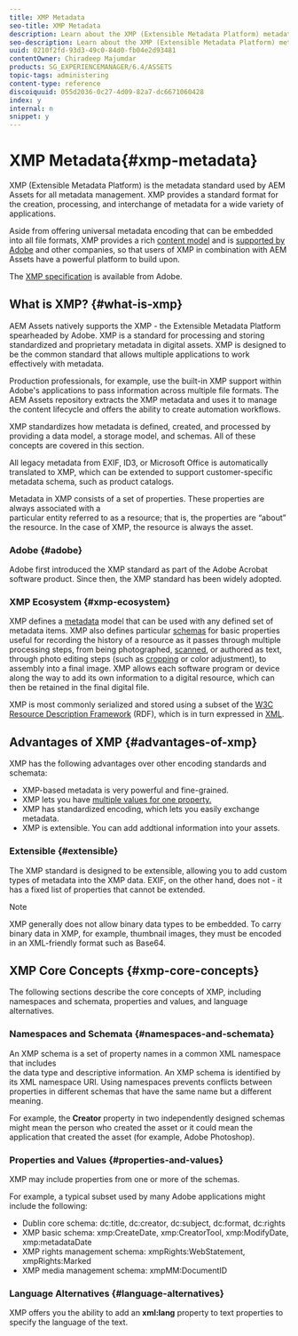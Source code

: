 ```yaml
---
title: XMP Metadata
seo-title: XMP Metadata
description: Learn about the XMP (Extensible Metadata Platform) metadata standard used by AEM Assets for metadata management. XMP provides a standard format for the creation, processing, and interchange of metadata for a wide variety of applications.
seo-description: Learn about the XMP (Extensible Metadata Platform) metadata standard used by AEM Assets for metadata management. XMP provides a standard format for the creation, processing, and interchange of metadata for a wide variety of applications.
uuid: 0210f2fd-93d3-49c0-84d0-fb04e2d93481
contentOwner: Chiradeep Majumdar
products: SG_EXPERIENCEMANAGER/6.4/ASSETS
topic-tags: administering
content-type: reference
discoiquuid: 055d2036-0c27-4d09-82a7-dc6671060428
index: y
internal: n
snippet: y
---
```


# XMP Metadata{#xmp-metadata}

XMP (Extensible Metadata Platform) is the metadata standard used by AEM Assets for all metadata management. XMP provides a standard format for the creation, processing, and interchange of metadata for a wide variety of applications.

Aside from offering universal metadata encoding that can be embedded into all file formats, XMP provides a rich [content model](../../assets/using/xmp.md#main-pars-24-8-title) and is [supported by Adobe](../../assets/using/xmp.md#main-pars-20-4-title) and other companies, so that users of XMP in combination with AEM Assets have a powerful platform to build upon.

The [XMP specification](http://www.adobe.com/devnet/xmp.html) is available from Adobe.

## What is XMP? {#what-is-xmp}

AEM Assets natively supports the XMP - the Extensible Metadata Platform spearheaded by Adobe. XMP is a standard for processing and storing standardized and proprietary metadata in digital assets. XMP is designed to be the common standard that allows multiple applications to work effectively with metadata.

Production professionals, for example, use the built-in XMP support within Adobe's applications to pass information across multiple file formats. The AEM Assets repository extracts the XMP metadata and uses it to manage the content lifecycle and offers the ability to create automation workflows.

XMP standardizes how metadata is defined, created, and processed by providing a data model, a storage model, and schemas. All of these concepts are covered in this section.

All legacy metadata from EXIF, ID3, or Microsoft Office is automatically translated to XMP, which can be extended to support customer-specific metadata schema, such as product catalogs.

Metadata in XMP consists of a set of properties. These properties are always associated with a  
particular entity referred to as a resource; that is, the properties are “about” the resource. In the case of XMP, the resource is always the asset.

### Adobe {#adobe}

Adobe first introduced the XMP standard as part of the Adobe Acrobat software product. Since then, the XMP standard has been widely adopted.

### XMP Ecosystem {#xmp-ecosystem}

XMP defines a [metadata](http://en.wikipedia.org/wiki/Metadata) model that can be used with any defined set of metadata items. XMP also defines particular [schemas](http://en.wikipedia.org/wiki/XML_schema) for basic properties useful for recording the history of a resource as it passes through multiple processing steps, from being photographed, [scanned](http://en.wikipedia.org/wiki/Image_scanner), or authored as text, through photo editing steps (such as [cropping](http://en.wikipedia.org/wiki/Cropping_%28image%29) or color adjustment), to assembly into a final image. XMP allows each software program or device along the way to add its own information to a digital resource, which can then be retained in the final digital file.

XMP is most commonly serialized and stored using a subset of the [W3C](http://en.wikipedia.org/wiki/World_Wide_Web_Consortium) [Resource Description Framework](http://en.wikipedia.org/wiki/Resource_Description_Framework) (RDF), which is in turn expressed in [XML](http://en.wikipedia.org/wiki/XML).

## Advantages of XMP {#advantages-of-xmp}

XMP has the following advantages over other encoding standards and schemata:

* XMP-based metadata is very powerful and fine-grained.   
* XMP lets you have [multiple values for one property.](#multivalueproperties)
* XMP has standardized encoding, which lets you easily exchange metadata.
* XMP is extensible. You can add addtional information into your assets.

### Extensible {#extensible}

The XMP standard is designed to be extensible, allowing you to add custom types of metadata into the XMP data. EXIF, on the other hand, does not - it has a fixed list of properties that cannot be extended.

>[!NOTE]
>
>XMP generally does not allow binary data types to be embedded. To carry binary data in XMP, for example, thumbnail images, they must be encoded in an XML-friendly format such as Base64.

## XMP Core Concepts {#xmp-core-concepts}

The following sections describe the core concepts of XMP, including namespaces and schemata, properties and values, and language alternatives.

### Namespaces and Schemata {#namespaces-and-schemata}

An XMP schema is a set of property names in a common XML namespace that includes  
the data type and descriptive information. An XMP schema is identified by its XML namespace URI. Using namespaces prevents conflicts between properties in different schemas that have the same name but a different meaning.

For example, the **Creator** property in two independently designed schemas might mean the person who created the asset or it could mean the application that created the asset (for example, Adobe Photoshop).

### Properties and Values {#properties-and-values}

XMP may include properties from one or more of the schemas.

For example, a typical subset used by many Adobe applications might include the following:

* Dublin core schema: dc:title, dc:creator, dc:subject, dc:format, dc:rights
* XMP basic schema: xmp:CreateDate, xmp:CreatorTool, xmp:ModifyDate, xmp:metadataDate
* XMP rights management schema: xmpRights:WebStatement, xmpRights:Marked
* XMP media management schema: xmpMM:DocumentID

### Language Alternatives {#language-alternatives}

XMP offers you the ability to add an **xml:lang** property to text properties to specify the language of the text.  

